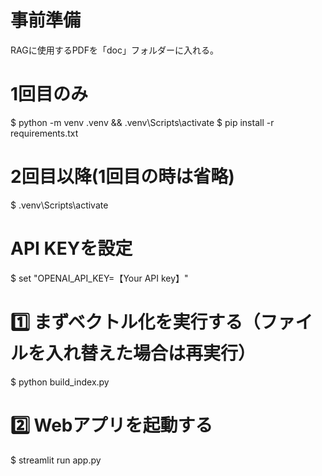 # 事前準備
RAGに使用するPDFを「doc」フォルダーに入れる。

# 1回目のみ
$ python -m venv .venv && .venv\Scripts\activate
$ pip install -r requirements.txt

# 2回目以降(1回目の時は省略)
$ .venv\Scripts\activate

# API KEYを設定
$ set "OPENAI_API_KEY=【Your API key】"

# 1️⃣ まずベクトル化を実行する（ファイルを入れ替えた場合は再実行）
$ python build_index.py

# 2️⃣ Webアプリを起動する
$ streamlit run app.py
